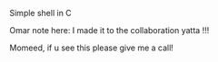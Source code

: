 Simple shell in C


Omar note here: I made it to the collaboration yatta !!!


Momeed, if u see this please give me a call!
